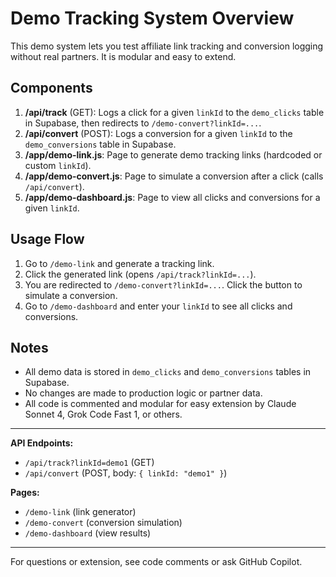 # Demo Tracking System Overview

This demo system lets you test affiliate link tracking and conversion logging without real partners. It is modular and easy to extend.

## Components

1. **/api/track** (GET): Logs a click for a given `linkId` to the `demo_clicks` table in Supabase, then redirects to `/demo-convert?linkId=...`.
2. **/api/convert** (POST): Logs a conversion for a given `linkId` to the `demo_conversions` table in Supabase.
3. **/app/demo-link.js**: Page to generate demo tracking links (hardcoded or custom `linkId`).
4. **/app/demo-convert.js**: Page to simulate a conversion after a click (calls `/api/convert`).
5. **/app/demo-dashboard.js**: Page to view all clicks and conversions for a given `linkId`.

## Usage Flow

1. Go to `/demo-link` and generate a tracking link.
2. Click the generated link (opens `/api/track?linkId=...`).
3. You are redirected to `/demo-convert?linkId=...`. Click the button to simulate a conversion.
4. Go to `/demo-dashboard` and enter your `linkId` to see all clicks and conversions.

## Notes
- All demo data is stored in `demo_clicks` and `demo_conversions` tables in Supabase.
- No changes are made to production logic or partner data.
- All code is commented and modular for easy extension by Claude Sonnet 4, Grok Code Fast 1, or others.

---

**API Endpoints:**
- `/api/track?linkId=demo1` (GET)
- `/api/convert` (POST, body: `{ linkId: "demo1" }`)

**Pages:**
- `/demo-link` (link generator)
- `/demo-convert` (conversion simulation)
- `/demo-dashboard` (view results)

---

For questions or extension, see code comments or ask GitHub Copilot.
